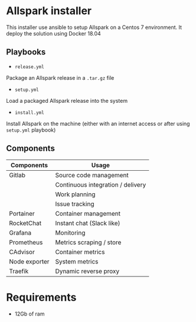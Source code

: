 # Allspark installer

This installer use ansible to setup Allspark on a Centos 7 environment.
It deploy the solution using Docker 18.04

## Playbooks

- `release.yml`

Package an Allspark release in a `.tar.gz` file

- `setup.yml`

Load a packaged Allspark release into the system

- `install.yml`

Install Allspark on the machine (either with an internet access or after using `setup.yml` playbook)


## Components

| Components    | Usage                             |
| ------------- | --------------------------------- |
| Gitlab        | Source code management            |
|               | Continuous integration / delivery |
|               | Work planning                     |
|               | Issue tracking                    |
| Portainer     | Container management              |
| RocketChat    | Instant chat (Slack like)         |
| Grafana       | Monitoring                        |
| Prometheus    | Metrics scraping / store          |
| CAdvisor      | Container metrics                 |
| Node exporter | System metrics                    |
| Traefik       | Dynamic reverse proxy             |


# Requirements

- 12Gb of ram

